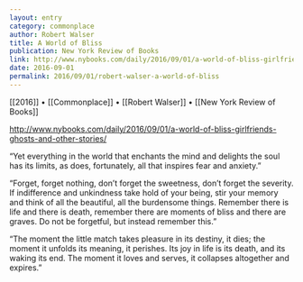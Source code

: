 ```yaml
---
layout: entry
category: commonplace
author: Robert Walser
title: A World of Bliss
publication: New York Review of Books
link: http://www.nybooks.com/daily/2016/09/01/a-world-of-bliss-girlfriends-ghosts-and-other-stories/
date: 2016-09-01
permalink: 2016/09/01/robert-walser-a-world-of-bliss
---
```


[[2016]] • [[Commonplace]] • [[Robert Walser]] • [[New York Review of Books]]

http://www.nybooks.com/daily/2016/09/01/a-world-of-bliss-girlfriends-ghosts-and-other-stories/

“Yet everything in the world that enchants the mind and delights the soul has its limits, as does, fortunately, all that inspires fear and anxiety.”

“Forget, forget nothing, don’t forget the sweetness, don’t forget the severity. If indifference and unkindness take hold of your being, stir your memory and think of all the beautiful, all the burdensome things. Remember there is life and there is death, remember there are moments of bliss and there are graves. Do not be forgetful, but instead remember this.”

“The moment the little match takes pleasure in its destiny, it dies; the moment it unfolds its meaning, it perishes. Its joy in life is its death, and its waking its end. The moment it loves and serves, it collapses altogether and expires.”
